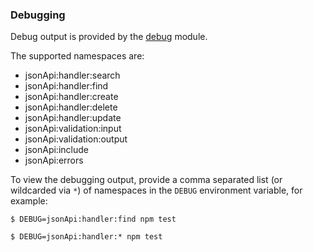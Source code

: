 
### Debugging

Debug output is provided by the [debug](https://www.npmjs.com/package/debug) module.

The supported namespaces are:

 - jsonApi:handler:search
 - jsonApi:handler:find
 - jsonApi:handler:create
 - jsonApi:handler:delete
 - jsonApi:handler:update
 - jsonApi:validation:input
 - jsonApi:validation:output
 - jsonApi:include
 - jsonApi:errors


To view the debugging output, provide a comma separated list (or wildcarded via `*`) of namespaces in the `DEBUG` environment variable, for example:
```
$ DEBUG=jsonApi:handler:find npm test
```
```
$ DEBUG=jsonApi:handler:* npm test
```
